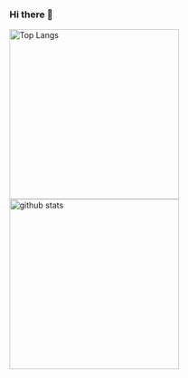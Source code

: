 ### Hi there 👋
<!-- 
[![Top Langs](https://github-readme-stats.vercel.app/api/top-langs/?username=tawichi
)](https://github.com/anuraghazra/github-readme-stats)

[![Anurag's GitHub stats](https://github-readme-stats.vercel.app/api?username=tawichi
)](https://github.com/anuraghazra/github-readme-stats)

[![GitHub Streak](https://github-readme-streak-stats.herokuapp.com/?user=tawichi
)](https://git.io/streak-stats)

-->

<p align="left"> 
  <img alt="Top Langs" height="300px" src="https://github-readme-stats.vercel.app/api/top-langs/?username=tawichi" />
  <img alt="github stats" height="300px" src="https://github-readme-streak-stats.herokuapp.com/?user=tawichi" />
</p>

<!--
**tawichi/tawichi** is a ✨ _special_ ✨ repository because its `README.md` (this file) appears on your GitHub profile.

Here are some ideas to get you started:
[

- 🔭 I’m currently working on ...
- 🌱 I’m currently learning ...
- 👯 I’m looking to collaborate on ...
- 🤔 I’m looking for help with ...
- 💬 Ask me about ...
- 📫 How to reach me: ...
- 😄 Pronouns: ...
- ⚡ Fun fact: ...
-->
